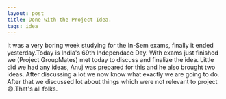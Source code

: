 ```yaml
---
layout: post
title: Done with the Project Idea. 
tags: idea
---
```


It was a very boring week studying for the In-Sem exams, finally it ended yesterday.Today is India's 69th 
Independace Day. With exams just finished we (Project GroupMates) met today to discuss and finalize the idea. Little did we
had any ideas, Anuj was prepared for this and he also brought two ideas. After discussing a lot we now know what exactly we are going to do. After that we discussed lot about things which were not relevant to project :sweat_smile:.That's all folks. 

